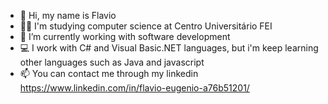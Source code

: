 - 👋 Hi, my name is Flavio
- 👨‍🎓 I'm studying computer science at Centro Universitário FEI
- 💼 I’m currently working with software development
- 💻 I work with C# and Visual Basic.NET languages, but i'm keep learning other languages such as Java and javascript
- 📫 You can contact me through my linkedin https://www.linkedin.com/in/flavio-eugenio-a76b51201/


